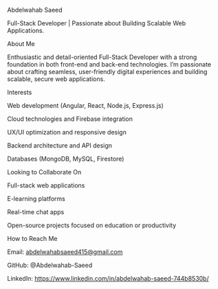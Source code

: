Abdelwahab Saeed

Full-Stack Developer | Passionate about Building Scalable Web Applications.

About Me

Enthusiastic and detail-oriented Full-Stack Developer with a strong foundation in both front-end and back-end technologies. I’m passionate about crafting seamless, user-friendly digital experiences and building scalable, secure web applications.

Interests

Web development (Angular, React, Node.js, Express.js)

Cloud technologies and Firebase integration

UX/UI optimization and responsive design

Backend architecture and API design

Databases (MongoDB, MySQL, Firestore)

Looking to Collaborate On

Full-stack web applications

E-learning platforms

Real-time chat apps

Open-source projects focused on education or productivity

How to Reach Me

Email: abdelwahabsaeed415@gmail.com

GitHub: @Abdelwahab-Saeed

LinkedIn: https://www.linkedin.com/in/abdelwahab-saeed-744b8530b/
<!---
Abdelwahab-Saeed/Abdelwahab-Saeed is a ✨ special ✨ repository because its `README.md` (this file) appears on your GitHub profile.
You can click the Preview link to take a look at your changes.
--->
